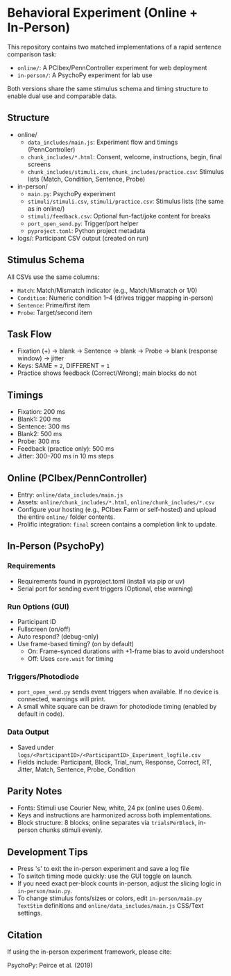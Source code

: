 # Behavioral Experiment (Online + In‑Person)

This repository contains two matched implementations of a rapid sentence comparison task:

- `online/`: A PCIbex/PennController experiment for web deployment
- `in-person/`: A PsychoPy experiment for lab use

Both versions share the same stimulus schema and timing structure to enable dual use and comparable data.

## Structure

- online/
  - `data_includes/main.js`: Experiment flow and timings (PennController)
  - `chunk_includes/*.html`: Consent, welcome, instructions, begin, final screens
  - `chunk_includes/stimuli.csv`, `chunk_includes/practice.csv`: Stimulus lists (Match, Condition, Sentence, Probe)
- in-person/
  - `main.py`: PsychoPy experiment
  - `stimuli/stimuli.csv`, `stimuli/practice.csv`: Stimulus lists (the same as in online/)
  - `stimuli/feedback.csv`: Optional fun-fact/joke content for breaks
  - `port_open_send.py`: Trigger/port helper
  - `pyproject.toml`: Python project metadata
- logs/: Participant CSV output (created on run)

## Stimulus Schema

All CSVs use the same columns:
- `Match`: Match/Mismatch indicator (e.g., Match/Mismatch or 1/0)
- `Condition`: Numeric condition 1–4 (drives trigger mapping in-person)
- `Sentence`: Prime/first item
- `Probe`: Target/second item

## Task Flow

- Fixation (+) → blank → Sentence → blank → Probe → blank (response window) → jitter
- Keys: SAME = `2`, DIFFERENT = `1`
- Practice shows feedback (Correct/Wrong); main blocks do not

## Timings

- Fixation: 200 ms
- Blank1: 200 ms
- Sentence: 300 ms
- Blank2: 500 ms
- Probe: 300 ms
- Feedback (practice only): 500 ms
- Jitter: 300–700 ms in 10 ms steps

## Online (PCIbex/PennController)

- Entry: `online/data_includes/main.js`
- Assets: `online/chunk_includes/*.html`, `online/chunk_includes/*.csv`
- Configure your hosting (e.g., PCIbex Farm or self-hosted) and upload the entire `online/` folder contents.
- Prolific integration: `final` screen contains a completion link to update.

## In‑Person (PsychoPy)

### Requirements

- Requirements found in pyproject.toml (install via pip or uv)
- Serial port for sending event triggers (Optional, else warning)

### Run Options (GUI)

- Participant ID
- Fullscreen (on/off)
- Auto respond? (debug-only)
- Use frame-based timing? (on by default)
  - On: Frame-synced durations with +1-frame bias to avoid undershoot
  - Off: Uses `core.wait` for timing

### Triggers/Photodiode

- `port_open_send.py` sends event triggers when available. If no device is connected, warnings will print.
- A small white square can be drawn for photodiode timing (enabled by default in code).

### Data Output

- Saved under `logs/<ParticipantID>/<ParticipantID>_Experiment_logfile.csv`
- Fields include: Participant, Block, Trial_num, Response, Correct, RT, Jitter, Match, Sentence, Probe, Condition

## Parity Notes

- Fonts: Stimuli use Courier New, white, 24 px (online uses 0.6em).
- Keys and instructions are harmonized across both implementations.
- Block structure: 8 blocks; online separates via `trialsPerBlock`, in-person chunks stimuli evenly.

## Development Tips

- Press 's' to exit the in-person experiment and save a log file
- To switch timing mode quickly: use the GUI toggle on launch.
- If you need exact per-block counts in-person, adjust the slicing logic in `in-person/main.py`.
- To change stimulus fonts/sizes or colors, edit `in-person/main.py` `TextStim` definitions and `online/data_includes/main.js` CSS/Text settings.

## Citation

If using the in-person experiment framework, please cite:

PsychoPy: Peirce et al. (2019)
